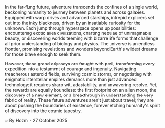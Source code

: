 
In the far-flung future, adventure transcends the confines of a single world, beckoning humanity to journey between planets and across galaxies. Equipped with warp drives and advanced starships, intrepid explorers set out into the inky blackness, driven by an insatiable curiosity for the unknown. Each jump through hyperspace opens up possibilities: encountering exotic alien civilizations, charting nebulae of unimaginable beauty, or discovering worlds teeming with bizarre life forms that challenge all prior understanding of biology and physics. The universe is an endless frontier, promising revelations and wonders beyond Earth's wildest dreams for those brave enough to seek them.

However, these grand odysseys are fraught with peril, transforming every expedition into a testament of courage and ingenuity. Navigating treacherous asteroid fields, surviving cosmic storms, or negotiating with enigmatic interstellar empires demands more than just advanced technology; it requires sharp wit, adaptability, and unwavering resolve. Yet, the rewards are equally boundless: the first footprint on an alien moon, the discovery of a new element, or a breakthrough in understanding the very fabric of reality. These future adventures aren't just about travel; they are about pushing the boundaries of existence, forever etching humanity's spirit of discovery into the cosmic tapestry.

~ By Hozmi - 27 October 2025
